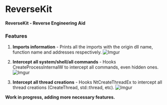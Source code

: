 # ReverseKit

<b>ReverseKit - Reverse Engineering Aid</b>

### Features

1. <b>Imports information</b> - Prints all the imports with the origin dll name, function name and addresses respectively.
![Imgur](https://i.imgur.com/ExrfWGQ.png)


2. <b>Intercept all system/shell/all commands</b> - Hooks CreateProcessInternalW to intercept all commands, even hidden ones.
![Imgur](https://i.imgur.com/PWuwnI6.png)


2. <b>Intercept all thread creations</b> - Hooks NtCreateThreadEx to intercept all thread creations (CreateThread, std::thread, etc).
![Imgur](https://i.imgur.com/a7uPFmH.png)


<b>Work in progress, adding more necessary features.</b>

